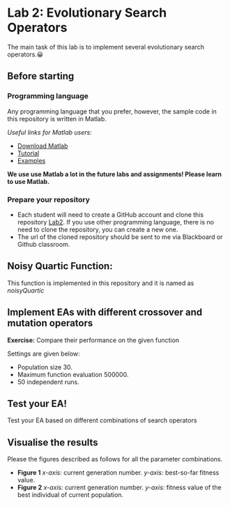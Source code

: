 # Lab 2: Evolutionary Search Operators

The main task of this lab is to implement several evolutionary search operators.:grinning:


## Before starting

### Programming language
Any programming language that you prefer, however, the sample code in this repository is written in Matlab.

*Useful links for Matlab users:*
* [Download Matlab](https://lib.sustech.edu.cn/gjyrj_116/list.htm)
* [Tutorial](https://ww2.mathworks.cn/support/learn-with-matlab-tutorials.html)
* [Examples](https://ww2.mathworks.cn/help/examples.html)

**We use use Matlab a lot in the future labs and assignments! Please learn to use Matlab.**

### Prepare your repository
* Each student will need to create a GitHub account and clone this repository [Lab2](https://github.com/SUSTech-EC2023/lab2). If you use other programming language, there is no need to clone the repository, you can create a new one.
* The url of the cloned repository should be sent to me via Blackboard or Github classroom.

## Noisy Quartic Function:
This function is implemented in this repository and it is named as *noisyQuartic*


## Implement EAs with different crossover and mutation operators
**Exercise:** Compare their performance on the given function

Settings are given below:
* Population size 30.
* Maximum function evaluation 500000.
* 50 independent runs.

## Test your EA!
Test your EA based on different combinations of search operators

## Visualise the results
Please the figures described as follows for all the parameter combinations.
* **Figure 1** *x-axis:* current generation number. *y-axis:* best-so-far fitness value.
* **Figure 2** *x-axis:* current generation number. *y-axis:* fitness value of the best individual of current population.

